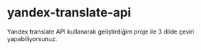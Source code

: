# yandex-translate-api

Yandex translate API kullanarak geliştirdiğim proje ile 3 dilde çeviri yapabiliyorsunuz. 
